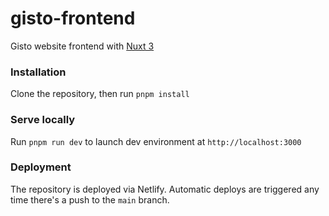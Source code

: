 # gisto-frontend

Gisto website frontend with [Nuxt 3](https://nuxt.com/)

### Installation

Clone the repository, then run `pnpm install`

### Serve locally

Run `pnpm run dev` to launch dev environment at `http://localhost:3000`

### Deployment

The repository is deployed via Netlify.
Automatic deploys are triggered any time there's a push to the `main` branch. 

